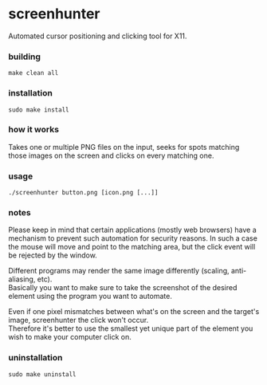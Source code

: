 # screenhunter
Automated cursor positioning and clicking tool for X11.

### building
`make clean all`

### installation
`sudo make install`

### how it works
Takes one or multiple PNG files on the input, seeks for spots matching those images on the screen and clicks on every matching one.

### usage
`./screenhunter button.png [icon.png [...]]`

### notes
Please keep in mind that certain applications (mostly web browsers) have a mechanism to prevent such automation for security reasons.
In such a case the mouse will move and point to the matching area, but the click event will be rejected by the window.

Different programs may render the same image differently (scaling, anti-aliasing, etc).  
Basically you want to make sure to take the screenshot of the desired element using the program you want to automate.

Even if one pixel mismatches between what's on the screen and the target's image, screenhunter the click won't occur.  
Therefore it's better to use the smallest yet unique part of the element you wish to make your computer click on.

### uninstallation
`sudo make uninstall`
